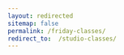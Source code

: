 ```yaml
---
layout: redirected
sitemap: false
permalink: /friday-classes/
redirect_to:  /studio-classes/
---
```


